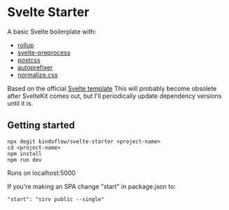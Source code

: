 # Svelte Starter

A basic Svelte boilerplate with:
* [rollup](https://github.com/rollup/rollup)
* [svelte-preprocess](https://github.com/sveltejs/svelte-preprocess)
* [postcss](https://github.com/postcss/postcss)
* [autoprefixer](https://github.com/postcss/autoprefixer)
* [normalize.css](https://github.com/necolas/normalize.css)

Based on the official [Svelte template](https://github.com/sveltejs/template)
This will probably become obsolete after SvelteKit comes out, but I'll periodically 
update dependency versions until it is.

## Getting started

```
npx degit kindoflew/svelte-starter <project-name>
cd <project-name>
npm install
npm run dev
```

Runs on localhost:5000

If you're making an SPA change "start" in package.json to:
```
"start": "sirv public --single"
``` 


